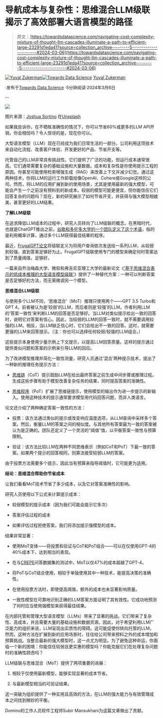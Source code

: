 # 导航成本与复杂性：思维混合LLM级联揭示了高效部署大语言模型的路径

> 原文：[https://towardsdatascience.com/navigating-cost-complexity-mixture-of-thought-llm-cascades-illuminate-a-path-to-efficient-large-23291d1eda41?source=collection_archive---------5-----------------------#2024-03-06](https://towardsdatascience.com/navigating-cost-complexity-mixture-of-thought-llm-cascades-illuminate-a-path-to-efficient-large-23291d1eda41?source=collection_archive---------5-----------------------#2024-03-06)

[](https://medium.com/@yuval_domino?source=post_page---byline--23291d1eda41--------------------------------)[![Yuval Zukerman](../Images/b04d3068659ed79643398dc39f6ce950.png)](https://medium.com/@yuval_domino?source=post_page---byline--23291d1eda41--------------------------------)[](https://towardsdatascience.com/?source=post_page---byline--23291d1eda41--------------------------------)[![Towards Data Science](../Images/a6ff2676ffcc0c7aad8aaf1d79379785.png)](https://towardsdatascience.com/?source=post_page---byline--23291d1eda41--------------------------------) [Yuval Zukerman](https://medium.com/@yuval_domino?source=post_page---byline--23291d1eda41--------------------------------)

·发布于[Towards Data Science](https://towardsdatascience.com/?source=post_page---byline--23291d1eda41--------------------------------) ·5分钟阅读·2024年3月6日

--

![](../Images/535098db554b3f659cfd241166a5b1b7.png)

图片来源：[Joshua Sortino](https://unsplash.com/@sortino) 在[Unsplash](https://unsplash.com/?utm_source=medium&utm_medium=referral)

如果我告诉你，在不牺牲准确性的情况下，你可以节省60%或更多的LLM API开销，你会相信吗？令人惊讶的是，现在你可以。

大型语言模型（LLM）现在已经成为我们日常生活的一部分。公司利用这项技术来自动化流程、改善客户体验、开发更好的产品、节省开支等。

托管自己的LLM非常具有挑战性。它们提供了广泛的功能，但运行成本通常很高。它们通常需要复杂的基础设施和大量数据。成本和复杂性是你使用提示工程的原因。你甚至可能使用检索增强生成（RAG）来改善上下文并减少幻觉。通过这两种技术，你将LLM的运行工作卸载给像OpenAI、Cohere或Google这样的公司。然而，将LLM的应用扩展到新的使用场景，尤其是使用最新的强大模型，可能会产生一个之前没有预料到的新成本。较弱的模型可能更便宜，但你能信任它们回答复杂的问题吗？现在，新的研究展示了如何节省开支，并获得与强大模型相媲美，甚至更好的LLM结果。

**了解LLM级联**

在追求降低LLM成本的过程中，研究人员转向了LLM级联的概念。在黑暗时代，也就是ChatGPT推出之前，[谷歌和多伦多大学的一个团队定义了这个术语](https://arxiv.org/pdf/2207.10342.pdf)，指的是利用概率计算，通过多个LLM获得最佳结果的程序。

最近，[FrugalGPT论文](https://arxiv.org/abs/2305.05176)将级联定义为将用户查询依次发送给一系列LLM，从较弱到较强，直到答案足够好为止。FrugalGPT级联使用专门的模型来确定何时答案达到了质量阈值，足够好。

一篇来自乔治梅森大学、微软和弗吉尼亚理工大学的最新论文《[‘基于思维混合表示的低成本推理的大型语言模型级联’](https://arxiv.org/pdf/2310.03094.pdf)》提供了一种替代方案：一种可以判断答案是否足够好的方法，而无需微调另一个模型。

**思维混合LLM级联**

与使用多个LLM不同，‘思维混合’（MoT）推理只使用两个——GPT 3.5 Turbo和GPT 4。前者被认为是‘较弱’的LLM，而后者则是‘较强’的LLM。作者利用LLM的‘答案一致性’来判断LLM的回答是否足够好。当LLM对类似提示给出一致的回答时，说明它对答案有信心。因此，当较弱的LLM的回答一致时，就不需要调用较强的LLM。相反，当LLM缺乏信心时，它们会给出不一致的回答。这时，就需要更强的LLM来回答提示。（注：你也可以选择任何较弱/较强的LLM组合。）

这些提示本身使用少量示例上下文提示，以提高LLM回答质量。这样的提示通过提供类似问题和答案的示例来引导LLM的回应。

为了改进模型推理并简化一致性测量，研究人员通过‘混合’两种提示技术，提出了一种新的推理任务提示方法：

+   [思维链](https://openreview.net/forum?id=_VjQlMeSB_J)（CoT）提示鼓励LLM在给出最终答案之前生成中间步骤或推理过程。生成这些步骤有助于模型改善复杂任务的结果，同时提高答案的准确性。

+   [思维程序](https://arxiv.org/abs/2211.12588)（PoT）扩展了思维链提示，使用模型的输出作为进一步提示的新输入。使用这种技术的提示通常要求模型用代码回答问题，而非人类语言。

论文还介绍了两种确定答案一致性的方法：

+   投票：该方法通过类似的提示或改变响应温度选项，从LLM查询中采样多个答案。然后，衡量LLM的答案之间的相似度。与其他所有答案最为一致的答案被认为是正确的。团队还定义了一个灵活的“阈值”值，以平衡答案一致性与预算限制。

+   验证：该方法比较LLM在两种不同思维表示（例如CoT和PoT）下最一致的答案。如果两个提示的回答相同，则算法接受较弱LLM的答案。

由于投票方法需要多个提示，因此当有预算来指导阈值时，它可能更为适用。

**结论：思维混合帮助你节省成本**

让我们看看MoT技术节省了多少成本，以及它对答案准确性的影响。

研究人员使用以下公式来计算提示成本：

+   较弱模型的提示成本（因为我们可能会提示它多次）

+   答案评估过程的成本

+   如果评估过程拒绝答案，我们将添加提示强模型的成本。

结果非常显著：

+   使用MoT变体——将投票和验证与CoT和PoT结合——可以在仅使用GPT-4的40%成本下，达到相当的表现。

+   在与[CREPE](https://github.com/velocityCavalry/CREPE)问答数据集的测试中，MoT以仅47%的成本超越了GPT-4。

+   将PoT与CoT结合使用，相较于单独使用其中一种技术，能提高决策的准确性。

+   在使用投票方法时，即使提高阈值，额外的成本也未显著影响质量。

+   一致性模型在可靠地识别正确的LLM答案方面证明了其有效性。它成功地预测了何时应当使用强模型来获得最佳结果。

在内部托管和管理大型语言模型（LLMs）带来了显著的挑战。它们带来了复杂性、高成本，并且需要大量的基础设施和数据资源。因此，对于希望利用LLM广泛能力的组织来说，LLM呈现出实质性的障碍。这可能促使你转向托管的LLM。然而，这种方法在扩展到新的应用场景时，往往给公司带来预料之外的成本增加和预算挑战。当整合最新的强大模型时，这一点尤为明显。为了避免这种命运，你面临一个新的困境：你能信任较弱且更实惠的模型吗？你能克服它们在处理复杂问题时的准确性顾虑吗？

LLM级联与思维混合（MoT）提供了两项重要的进展：

1.  相较于仅使用最新模型，能够实现显著的成本节省。

1.  与最新模型相当的可验证结果。

这一突破为组织提供了一种实用且高效的方法，在LLM的强大能力与有效管理成本之间找到微妙的平衡。

Domino的工作人员软件工程师Subir Mansukhani为这篇文章做出了贡献。
